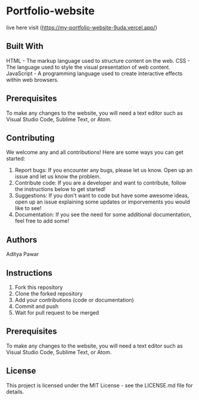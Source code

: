 # Portfolio-website
live here
visit
(https://my-portfolio-website-9uda.vercel.app/)

## Built With
HTML - The markup language used to structure content on the web.
CSS - The language used to style the visual presentation of web content.
JavaScript - A programming language used to create interactive effects within web browsers.


## Prerequisites
To make any changes to the website, you will need a text editor such as Visual Studio Code, Sublime Text, or Atom.


## Contributing
We welcome any and all contributions! Here are some ways you can get started:
1. Report bugs: If you encounter any bugs, please let us know. Open up an issue and let us know the problem.
2. Contribute code: If you are a developer and want to contribute, follow the instructions below to get started!
3. Suggestions: If you don't want to code but have some awesome ideas, open up an issue explaining some updates or imporvements you would like to see!
4. Documentation: If you see the need for some additional documentation, feel free to add some!
## Authors
Aditya Pawar
## Instructions
1. Fork this repository
2. Clone the forked repository
3. Add your contributions (code or documentation)
4. Commit and push
5. Wait for pull request to be merged

## Prerequisites
To make any changes to the website, you will need a text editor such as Visual Studio Code, Sublime Text, or Atom.


 ## License
This project is licensed under the MIT License - see the LICENSE.md file for details.

